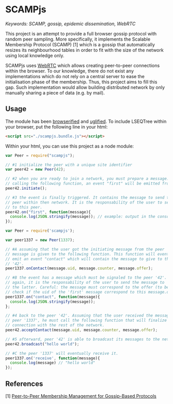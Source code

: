 # SCAMPjs

<i>Keywords: SCAMP, gossip, epidemic dissemination, WebRTC </i>

This project is an attempt to provide a full browser gossip protocol with
random peer sampling. More specifically, it implements the Scalable Membership
Protocol (SCAMP) [1] which is a gossip that automatically resizes its
neighbourhood tables in order to fit with the size of the network using local
knowledge only.

SCAMPjs uses [WebRTC](http://www.webrtc.org) which allows creating peer-to-peer
connections within the browser. To our knowledge, there do not exist any
implementations which do not rely on a central server to ease the
initialisation phase of the membership. Thus, this project aims to fill this
gap. Such implementation would allow building distributed network by only
manually sharing a piece of data (e.g. by mail).

## Usage

The module has been [browserified](http://browserify.org) and
[uglified](https://github.com/mishoo/UglifyJS). To include LSEQTree within
your browser, put the following line in your html:

```html
<script src="./scampjs.bundle.js"></script>
```

Within your html, you can use this project as a node module:

```js
var Peer = require("scampjs");

// #1 initialize the peer with a unique site identifier
var peer42 = new Peer(42);

// #2 when you are ready to join a network, you must prepare a message. By
// calling the following function, an event "first" will be emitted from peer.
peer42.initiate();

// #3 the event is finally triggered. It contains the message to send to a
// peer within then network. It is the responsability of the user to send it
// to this peer.
peer42.on("first", function(message){
  console.log(JSON.stringify(message)); // example: output in the console
});
```

```js
var Peer = require('scampjs');

var peer1337 = new Peer(1337);

// #A assuming that the user got the initiating message from the peer '42', the
// message is given to the following function. This function will eventually
// emit an event "contact" which will contain the message to give to the peer
// '42'.
peer1337.onContact(message.uid, message.counter, message.offer);

// #B the event has a message which must be signaled to the peer '42'. Once
// again, it is the responsability of the user to send the message to
// the latter. Careful: the message must correspond to the offer (to be sure,
// check if the uid of the 'first' message correspond to this message.destUid).
peer1337.on("contact", function(message){
  console.log(JSON.stringify(message));
};
```

```js
// #4 back to the peer '42'. Assuming that the user received the message from
// peer '1337', he must call the following function that will finalize the
// connection with the rest of the network.
peer42.acceptContact(message.uid, message.counter, message.offer);

// #5 afterward, peer '42' is able to broadcast its messages to the network.
peer42.broadcast("hello world");
```

```js
// #C the peer '1337' will eventually receive it.
peer1337.on('receive', function(message){
  console.log(message) // "hello world"
});
```

## References

[1] [Peer-to-Peer Membership Management for Gossip-Based Protocols](http://pages.saclay.inria.fr/laurent.massoulie/ieee_tocs.pdf)
